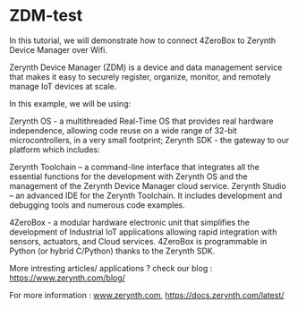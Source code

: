 ZDM-test
========

In this tutorial, we will demonstrate how to connect 4ZeroBox to Zerynth Device Manager over Wifi.

Zerynth Device Manager (ZDM) is a device and data management service that makes it easy to securely register, organize, monitor, and remotely manage IoT devices at scale.

In this example, we will be using:

Zerynth OS - a multithreaded Real-Time OS that provides real hardware independence, allowing code reuse on a wide range of 32-bit microcontrollers, in a very small footprint; Zerynth SDK - the gateway to our platform which includes:

Zerynth Toolchain – a command-line interface that integrates all the essential functions for the development with Zerynth OS and the management of the Zerynth Device Manager cloud service. Zerynth Studio – an advanced IDE for the Zerynth Toolchain. It includes development and debugging tools and numerous code examples.

4ZeroBox - a modular hardware electronic unit that simplifies the development of Industrial IoT applications allowing rapid integration with sensors, actuators, and Cloud services. 4ZeroBox is programmable in Python (or hybrid C/Python) thanks to the Zerynth SDK.

More intresting articles/ applications ? check our blog : https://www.zerynth.com/blog/

For more information : www.zerynth.com, https://docs.zerynth.com/latest/ 
